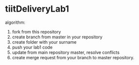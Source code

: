 # tiitDeliveryLab1

algorithm:

1) fork from this repository
2) create branch from master in your repository
3) create folder with your surname
4) push your lab1 code
5) update from main repository master, resolve conflicts
6) create merge request from your branch to master repository.
